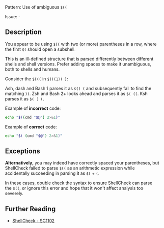 Pattern: Use of ambiguous `$((`

Issue: -

## Description

You appear to be using `$((` with two (or more) parentheses in a row, where the first `$(` should open a subshell. 

This is an ill-defined structure that is parsed differently between different shells and shell versions. Prefer adding spaces to make it unambiguous, both to shells and humans.

Consider the `$(((` in `$(((1)) )`:

Ash, dash and Bash 1 parses it as `$(( (` and subsequently fail to find the matching `))`. Zsh and Bash 2+ looks ahead and parses it as `$( ((`. Ksh parses it as `$( ( (`. 

Example of **incorrect** code:

```sh
echo "$((cmd "$@") 2>&1)"
```

Example of **correct** code:

```sh
echo "$( (cmd "$@") 2>&1)"
```
## Exceptions

**Alternatively**, you may indeed have correctly spaced your parentheses, but ShellCheck failed to parse `$((` as an arithmetic expression while accidentally succeeding in parsing it as `$(` + `(`. 

In these cases, double check the syntax to ensure ShellCheck can parse the `$((`, or ignore this error and hope that it won't affect analysis too severely.

## Further Reading

* [ShellCheck - SC1102](https://github.com/koalaman/shellcheck/wiki/SC1102)
